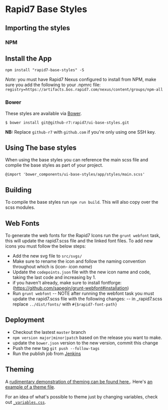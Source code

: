 # Rapid7 Base Styles

## Importing the styles

### NPM

## Install the App
```
npm install "rapid7-base-styles" -S
```
*Note:* you must have Rapid7 Nexus configured to install from NPM, make sure you add the following to your .npmrc file:
`registry=https://artifacts.bos.rapid7.com/nexus/content/groups/npm-all`

### Bower

These styles are available via [Bower](http://bower.io).

```console
$ bower install git@github-r7:rapid7/ui-base-styles.git
```

**NB:** Replace `github-r7` with `github.com` if you're only using one SSH key.

## Using The base styles

When using the base styles you can reference the main scss file and complie the base styles as part of your project.

```
@import 'bower_components/ui-base-styles/app/styles/main.scss'
```

## Building

To compile the base styles run `npm run build`. This will also copy over the scss modules.

## Web Fonts
To generate the web fonts for the Rapid7 Icons run the `grunt webfont` task, this will update the rapid7.scss file and
 the linked font files. To add new icons you must follow the below steps:
- Add the new svg file to `src/svgs/`
- Make sure to rename the icon and follow the naming convention throughout which is (icon- *icon name*)
- Update the `codepoints.json` file with the new icon name and code, taking the last code and increasing by 1.
- if you haven't already, make sure to install fontforge: (https://github.com/sapegin/grunt-webfont#installation)
- Run `grunt webfont`
-- NOTE after running the webfont task you must update the rapid7.scss file with the following changes:
-- in _rapid7.scss replace `../dist/fonts/` with `#{$rapid7-font-path}`

## Deployment
- Checkout the lastest `master` branch 
- `npm version major|minor|patch` based on the release you want to make.
- update the `bower.json` version to the new version, commit this change
- Push the new tag `git push --follow-tags`
- Run the publish job from [Jenkins](https://razorci.osdc.lax.rapid7.com/search/?q=npm-ui-base-styles-master)

## Theming

A [rudimentary demonstration of theming can be found here.](https://github.com/rapid7/ui-base-styles/blob/master/public/main.scss#L9-L16). Here's [an example of a theme file](https://github.com/rapid7/ui-base-styles/blob/master/public/styles/themes/_dark.scss).

For an idea of what's possible to theme just by changing variables, check out [`_variables.css`](https://github.com/rapid7/ui-base-styles/blob/master/bower_components/bootstrap-sass/assets/stylesheets/bootstrap/_variables.scss).
